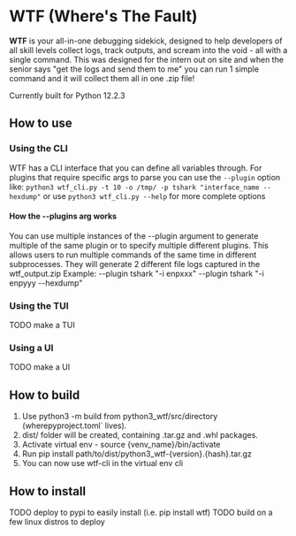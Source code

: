# WTF (Where's The Fault)

**WTF** is your all-in-one debugging sidekick, designed to help developers of all skill levels collect logs, track outputs, and scream into the void - all with a single command.
This was designed for the intern out on site and when the senior says "get the logs and send them to me" you can run 1 simple command and it will collect them all in one .zip file!

Currently built for Python 12.2.3

## How to use
### Using the CLI
WTF has a CLI interface that you can define all variables through. For plugins that require specific args to parse you can use the `--plugin` option like:
`python3 wtf_cli.py -t 10 -o /tmp/ -p tshark "interface_name --hexdump"`
or use `python3 wtf_cli.py --help` for more complete options

#### How the --plugins arg works
You can use multiple instances of the --plugin argument to generate multiple of the same plugin or to specify multiple different plugins. This allows users to run multiple commands of the same time in different subprocesses. They will generate 2 different file logs captured in the wtf_output.zip
Example:
--plugin tshark "-i enpxxx" --plugin tshark "-i enpyyy --hexdump"

### Using the TUI
TODO make a TUI

### Using a UI
TODO make a UI

## How to build
1. Use python3 -m build from python3_wtf/src/directory (wherepyproject.toml` lives).
2. dist/ folder will be created, containing .tar.gz and .whl packages.
3. Activate virtual env - source {venv_name}/bin/activate
4. Run pip install path/to/dist/python3_wtf-{version}.{hash}.tar.gz
5. You can now use wtf-cli in the virtual env cli

## How to install
TODO deploy to pypi to easily install (i.e. pip install wtf)
TODO build on a few linux distros to deploy
